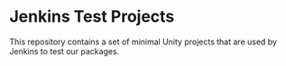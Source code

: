 # Jenkins Test Projects

This repository contains a set of minimal Unity projects that are used by Jenkins to test our packages.
